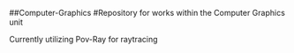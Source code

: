 ##Computer-Graphics
#Repository for works within the Computer Graphics unit

Currently utilizing Pov-Ray for raytracing
